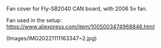 Fan cover for Fly-SB2040 CAN board, with 2006 5v fan. 

Fan used in the setup:
https://www.aliexpress.com/item/1005003474968846.html

(Images/IMG20221111163347~2.jpg)
